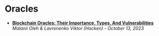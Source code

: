 # Oracles

- [**Blockchain Oracles: Their Importance, Types, And Vulnerabilities**](https://hacken.io/discover/blockchain-oracles/)
  <br/>_Malanii Oleh & Lavrenenko Viktor (Hacken) - October 13, 2023_
